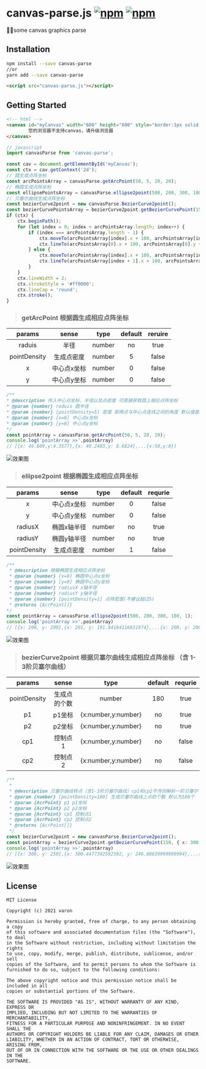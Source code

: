 canvas-parse.js [![npm](https://img.shields.io/npm/v/parse-canvas.svg?style=flat)](https://www.npmjs.com/package/parse-canvas) [![npm](https://img.shields.io/npm/l/parse-canvas.svg?style=flat)](https://www.npmjs.com/package/parse-canvas)
===
🐱‍🐉some canvas graphics parse



## Installation
```bash
npm install --save canvas-parse
//or
yarn add --save canvas-parse
```

```html
<script src="canvas-parse.js"></script>
```



## Getting Started

```html
<!-- html -->
<canvas id="myCanvas" width="600" height="600" style="border:1px solid #ccc;">
        您的浏览器不支持canvas，请升级浏览器
</canvas>
```
```javascript
// javascript
import canvasParse from 'canvas-parse';

const cav = document.getElementById('myCanvas');
const ctx = cav.getContext('2d');
// 圆生成点阵坐标
const arcPointsArray = canvasParse.getArcPoint(50, 5, 20, 20);
// 椭圆生成点阵坐标
const ellipsePointsArray = canvasParse.ellipse2point(500, 200, 300, 100, 1);
// 贝塞尔曲线生成点阵坐标
const bezierCurve2point = new canvasParse.BezierCurve2point();
const bezierCurvePointsArray = bezierCurve2point.getBezierCurvePoint(150, { x: 300, y: 250 }, { x: 560, y: 700 }, { x: 320, y: 50 }, { x: 700, y: 500 });
if (ctx) {
    ctx.beginPath();
    for (let index = 0; index < arcPointsArray.length; index++) {
        if (index === arcPointsArray.length - 1) {
            ctx.moveTo(arcPointsArray[index].x + 100, arcPointsArray[index].y + 100);
            ctx.lineTo(arcPointsArray[0].x + 100, arcPointsArray[0].y + 100);
        } else {
            ctx.moveTo(arcPointsArray[index].x + 100, arcPointsArray[index].y + 100);
            ctx.lineTo(arcPointsArray[index + 1].x + 100, arcPointsArray[index + 1].y + 100);
        }
    }
    ctx.lineWidth = 2;
    ctx.strokeStyle = '#ff0000';
    ctx.lineCap = 'round';
    ctx.stroke();
}
```



> ### getArcPoint  根据圆生成相应点阵坐标

|    params    |    sense    |  type  | default | reruire |
| :----------: | :---------: | :----: | :-----: | :-----: |
|    raduis    |    半径     | number |   no    |  true   |
| pointDensity | 生成点密度  | number |    5    |  false  |
|      x       | 中心点x坐标 | number |    0    |  false  |
|      y       | 中心点y坐标 | number |    0    |  false  |



```javascript
/**
* @description 传入中心点坐标、半径以及点密度 可直接获取圆上相应点阵坐标
* @param {number} raduis 圆半径
* @param {number} [pointDensity=5] 密度 即两点与中心点连线之间的角度 默认值是5 该值不建议超过30
* @param {number} [x=0] 中心点x坐标
* @param {number} [y=0] 中心点y坐标
*/
const pointArray = canvasParse.getArcPoint(50, 5, 20, 20);
console.log('pointArray >>',pointArray) 
// [{x: 49.809,y:4.3577},{x: 49.2403,y: 8.6824},...{x:50,y:0}]
```

![效果图](https://test.cloudindoormap.com/H5/map/gitImg/arc2point.png)




> ### ellipse2point  根据椭圆生成相应点阵坐标

|    params    |    sense    |  type  | default | requrie |
| :----------: | :---------: | :----: | :-----: | :-----: |
|      x       | 中心点x坐标 | number |    0    |  false  |
|      y       | 中心点y坐标 | number |    0    |  false  |
|   radiusX    | 椭圆x轴半径 | number |   no    |  true   |
|   radiusY    | 椭圆y轴半径 | number |   no    |  true   |
| pointDensity | 生成点密度  | number |    1    |  false  |



```javascript
/**
 * @description 根据椭圆生成相应点阵坐标
 * @param {number} [x=0] 椭圆中心点x坐标
 * @param {number} [y=0] 椭圆中心点y坐标
 * @param {number} radiusX x轴半径
 * @param {number} radiusY y轴半径
 * @param {number} [pointDensity=1] 点阵密度(不建议超过5)
 * @returns {AcrPoint[]}
*/
const pointArray = canvasParse.ellipse2point(500, 200, 300, 100, 1);
console.log('pointArray >>',pointArray) 
// [{x: 200, y: 200},{x: 201, y: 191.84184116631974},...{x: 200, y: 200}]
```

![效果图](https://test.cloudindoormap.com/H5/map/gitImg/ellipse2point.jpg)



> ### bezierCurve2point 根据贝塞尔曲线生成相应点阵坐标 （含 1-3阶贝塞尔曲线）



|    params    |    sense     |        type         | default | requrie |
| :----------: | :----------: | :-----------------: | :-----: | :-----: |
| pointDensity | 生成点的个数 |       number        |   180   |  true   |
|      p1      |    p1坐标    | {x:number,y:number} |   no    |  true   |
|      p2      |    p2坐标    | {x:number,y:number} |   no    |  true   |
|     cp1      |   控制点1    | {x:number,y:number} |   no    |  false  |
|     cp2      |   控制点2    | {x:number,y:number} |   no    |  false  |

```javascript
/**
 *
 * @description 贝塞尔曲线转点（含1-3阶贝塞尔曲线）cp1和cp2不传则解析一阶贝塞尔 只传cp1则解析二阶  贝塞尔 cp1和cp2都传则解析三阶贝塞尔
 * @param {number} [pointDensity=180] 生成贝塞尔曲线上点的个数 默认为180个
 * @param {AcrPoint} p1 p1坐标
 * @param {AcrPoint} p2 p2坐标
 * @param {AcrPoint} cp1 控制点1
 * @param {AcrPoint} cp2 控制点2
 * @returns {AcrPoint[]}
 */
const bezierCurve2point = new canvasParse.BezierCurve2point();
const pointArray = bezierCurve2point.getBezierCurvePoint(150, { x: 300, y: 250 }, { x: 560, y: 700 }, { x: 320, y: 50 }, { x: 700, y: 500 });
console.log('pointArray >>',pointArray) 
// [{x: 300, y: 250},{x: 300.4477392592592, y: 246.08639999999994},...{x: 562.7309274074074, y: 695.9669333333334},{x: 560, y: 700}]
```



![效果图](https://test.cloudindoormap.com/H5/map/gitImg/bezierCurve2point.jpg)

## License
```
MIT License

Copyright (c) 2021 varon

Permission is hereby granted, free of charge, to any person obtaining a copy
of this software and associated documentation files (the "Software"), to deal
in the Software without restriction, including without limitation the rights
to use, copy, modify, merge, publish, distribute, sublicense, and/or sell
copies of the Software, and to permit persons to whom the Software is
furnished to do so, subject to the following conditions:

The above copyright notice and this permission notice shall be included in all
copies or substantial portions of the Software.

THE SOFTWARE IS PROVIDED "AS IS", WITHOUT WARRANTY OF ANY KIND, EXPRESS OR
IMPLIED, INCLUDING BUT NOT LIMITED TO THE WARRANTIES OF MERCHANTABILITY,
FITNESS FOR A PARTICULAR PURPOSE AND NONINFRINGEMENT. IN NO EVENT SHALL THE
AUTHORS OR COPYRIGHT HOLDERS BE LIABLE FOR ANY CLAIM, DAMAGES OR OTHER
LIABILITY, WHETHER IN AN ACTION OF CONTRACT, TORT OR OTHERWISE, ARISING FROM,
OUT OF OR IN CONNECTION WITH THE SOFTWARE OR THE USE OR OTHER DEALINGS IN THE
SOFTWARE.
```

